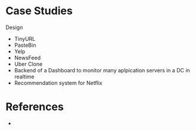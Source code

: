 # Case Studies
Design
- TinyURL
- PasteBin
- Yelp
- NewsFeed
- Uber Clone
- Backend of a Dashboard to monitor many aplpication servers in a DC in realtime
- Recommendation system for Netflix


# References
- 
